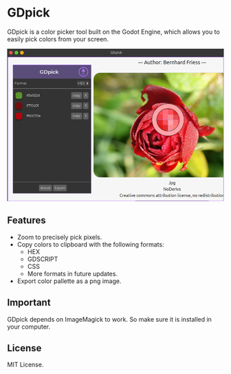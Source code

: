 # GDpick
GDpick is a color picker tool built on the Godot Engine, which allows you to easily pick colors from your screen.

![Alt text](screenshots/screenshot1.png?raw=true "Title")

## Features
* Zoom to precisely pick pixels.
* Copy colors to clipboard with the following formats:
  * HEX
  * GDSCRIPT
  * CSS
  * More formats in future updates.
* Export color pallette as a png image.

## Important
GDpick depends on ImageMagick to work. So make sure it is installed in your computer.

## License

MIT License.
